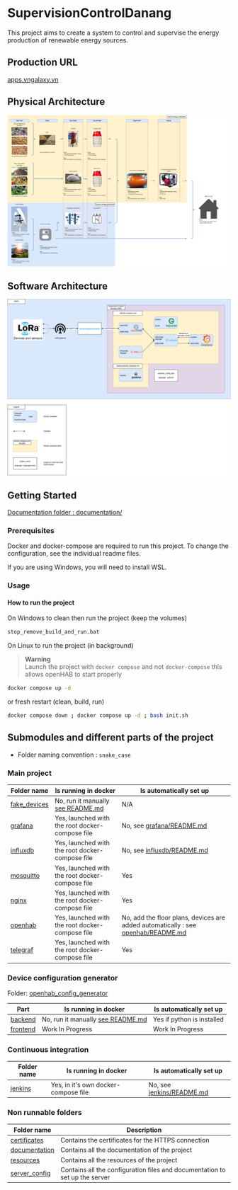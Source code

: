 # SupervisionControlDanang

This project aims to create a system to control and supervise the energy production of renewable energy sources.

## Production URL

[apps.vngalaxy.vn](https://apps.vngalaxy.vn)

## Physical Architecture

![Physical Architecture](./documentation/schemas/HRES%20schema.drawio.png)

## Software Architecture

![Software Architecture](./documentation/schemas/Software%20architecture.drawio.png)

## Getting Started

[Documentation folder : documentation/](./documentation)

### Prerequisites

Docker and docker-compose are required to run this project.
To change the configuration, see the individual readme files.

If you are using Windows, you will need to install WSL.

### Usage

#### How to run the project

On Windows to clean then run the project (keep the volumes)

```bash
stop_remove_build_and_run.bat
```

On Linux to run the project (in background)

> **Warning**  
> Launch the project with `docker compose` and not `docker-compose` this allows openHAB to start properly

```bash
docker compose up -d
```

or fresh restart (clean, build, run)

```bash
docker compose down ; docker compose up -d ; bash init.sh
```

## Submodules and different parts of the project

- Folder naming convention : `snake_case`

### Main project 

| Folder name                     | Is running in docker                                        | Is automatically set up                                                                               |
|---------------------------------|-------------------------------------------------------------|-------------------------------------------------------------------------------------------------------|
| [fake_devices](./fake_devices)  | No, run it manually [see README.md](fake_devices/README.md) | N/A                                                                                                   |
| [grafana](./grafana)            | Yes, launched with the root docker-compose file             | No, see [grafana/README.md](grafana/README.md)                                                        |
| [influxdb](./influxdb)          | Yes, launched with the root docker-compose file             | No, see [influxdb/README.md](influxdb/README.md)                                                      |
| [mosquitto](./mosquitto)        | Yes, launched with the root docker-compose file             | Yes                                                                                                   |
| [nginx](./nginx)                | Yes, launched with the root docker-compose file             | Yes                                                                                                   |
| [openhab](./openhab)            | Yes, launched with the root docker-compose file             | No, add the floor plans, devices are added automatically : see [openhab/README.md](openhab/README.md) |
| [telegraf](./telegraf)          | Yes, launched with the root docker-compose file             | Yes                                                                                                   |

### Device configuration generator

Folder: [openhab_config_generator](./openhab_config_generator)

| Part                                                         | Is running in docker                                                                | Is automatically set up    |
|--------------------------------------------------------------|-------------------------------------------------------------------------------------|----------------------------|
| [backend](./openhab_config_generator/python_code)            | No, run it manually [see README.md](openhab_config_generator/python_code/README.md) | Yes if python is installed |
| [frontend](./openhab_config_generator/front-react-generator) | Work In Progress                                                                    | Work In Progress           |                                

### Continuous integration

| Folder name          | Is running in docker                  | Is automatically set up                         |
|----------------------|---------------------------------------|-------------------------------------------------|
| [jenkins](./jenkins) | Yes, in it's own docker-compose file  | No, see [jenkins/README.md](jenkins/README.md)  |


### Non runnable folders 

| Folder name                      | Description                                                                 |
|----------------------------------|-----------------------------------------------------------------------------|
| [certificates](./certificates)   | Contains the certificates for the HTTPS connection                          |
| [documentation](./documentation) | Contains all the documentation of the project                               |
| [resources](./resources)         | Contains all the resources of the project                                   |
| [server_config](./server_config) | Contains all the configuration files and documentation to set up the server |
